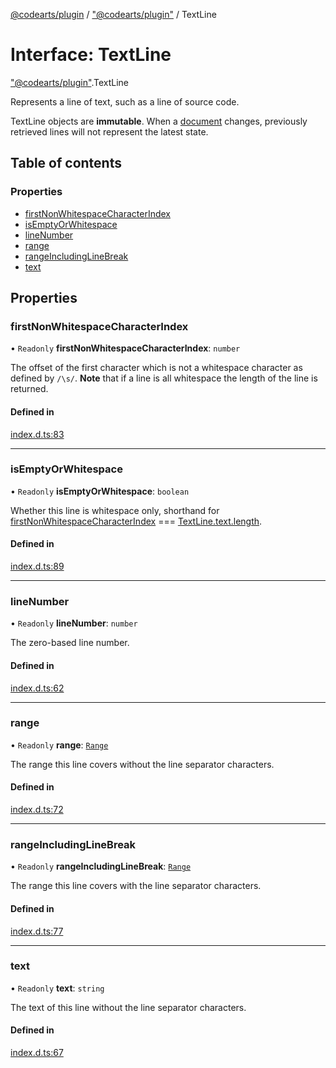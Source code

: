 [@codearts/plugin](../README.md) / ["@codearts/plugin"](../modules/_codearts_plugin_.md) / TextLine

# Interface: TextLine

["@codearts/plugin"](../modules/_codearts_plugin_.md).TextLine

Represents a line of text, such as a line of source code.

TextLine objects are __immutable__. When a [document](codearts_plugin_.TextDocument.md) changes,
previously retrieved lines will not represent the latest state.

## Table of contents

### Properties

- [firstNonWhitespaceCharacterIndex](codearts_plugin_.TextLine.md#firstnonwhitespacecharacterindex)
- [isEmptyOrWhitespace](codearts_plugin_.TextLine.md#isemptyorwhitespace)
- [lineNumber](codearts_plugin_.TextLine.md#linenumber)
- [range](codearts_plugin_.TextLine.md#range)
- [rangeIncludingLineBreak](codearts_plugin_.TextLine.md#rangeincludinglinebreak)
- [text](codearts_plugin_.TextLine.md#text)

## Properties

### firstNonWhitespaceCharacterIndex

• `Readonly` **firstNonWhitespaceCharacterIndex**: `number`

The offset of the first character which is not a whitespace character as defined
by `/\s/`. **Note** that if a line is all whitespace the length of the line is returned.

#### Defined in

[index.d.ts:83](https://github.com/huaweicloud/cloudide-plugin-api/blob/5055bbd/index.d.ts#L83)

___

### isEmptyOrWhitespace

• `Readonly` **isEmptyOrWhitespace**: `boolean`

Whether this line is whitespace only, shorthand
for [firstNonWhitespaceCharacterIndex](codearts_plugin_.TextLine.md#firstnonwhitespacecharacterindex) === [TextLine.text.length](codearts_plugin_.TextLine.md#text).

#### Defined in

[index.d.ts:89](https://github.com/huaweicloud/cloudide-plugin-api/blob/5055bbd/index.d.ts#L89)

___

### lineNumber

• `Readonly` **lineNumber**: `number`

The zero-based line number.

#### Defined in

[index.d.ts:62](https://github.com/huaweicloud/cloudide-plugin-api/blob/5055bbd/index.d.ts#L62)

___

### range

• `Readonly` **range**: [`Range`](../classes/codearts_plugin_.Range.md)

The range this line covers without the line separator characters.

#### Defined in

[index.d.ts:72](https://github.com/huaweicloud/cloudide-plugin-api/blob/5055bbd/index.d.ts#L72)

___

### rangeIncludingLineBreak

• `Readonly` **rangeIncludingLineBreak**: [`Range`](../classes/codearts_plugin_.Range.md)

The range this line covers with the line separator characters.

#### Defined in

[index.d.ts:77](https://github.com/huaweicloud/cloudide-plugin-api/blob/5055bbd/index.d.ts#L77)

___

### text

• `Readonly` **text**: `string`

The text of this line without the line separator characters.

#### Defined in

[index.d.ts:67](https://github.com/huaweicloud/cloudide-plugin-api/blob/5055bbd/index.d.ts#L67)
